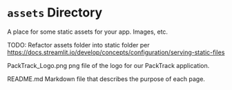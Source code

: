 # `assets` Directory

A place for some static assets for your app.  Images, etc.

TODO: Refactor assets folder into static folder per https://docs.streamlit.io/develop/concepts/configuration/serving-static-files

PackTrack_Logo.png
png file of the logo for our PackTrack application.

README.md
Markdown file that describes the purpose of each page.